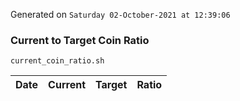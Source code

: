 Generated on `Saturday 02-October-2021 at 12:39:06`

### Current to Target Coin Ratio
`current_coin_ratio.sh`

Date|Current|Target|Ratio
---|---|---|---
